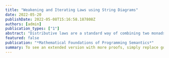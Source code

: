 ```yaml
---
title: "Weakening and Iterating Laws using String Diagrams"
date: 2022-05-20
publishDate: 2022-05-08T15:16:58.187808Z
authors: [admin]
publication_types: ["1"]
abstract: "Distributive laws are a standard way of combining two monads, providing a compositional approach for reasoning about computational effects in semantics. Situations where no such law exists can sometimes be handled by weakening the notion of distributive law, still recovering a composite monad. A celebrated result from Eugenia Cheng shows that combining more monads is possible by iterating more distributive laws, provided they satisfy a coherence condition called the Yang-Baxter equation. Moreover, the order of composition does not matter, leading to a form of associativity. The main contribution of this paper is to generalise the associativity of iterated composition to weak distributive laws. To this end, we use string-diagrammatic notation, which significantly helps make increasingly complex proofs more readable. We also provide examples of new weak distributive laws arising from iteration."
featured: false
publication: "*Mathematical Foundations of Programming Semantics*"
summary: To see an extended version with more proofs, simply replace goy-22 with goy-22-extended in the url.
---
```


